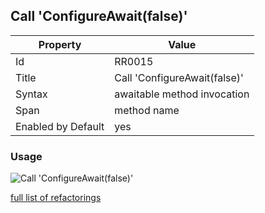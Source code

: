 ## Call 'ConfigureAwait\(false\)'

Property | Value
--- | ---
Id|RR0015
Title|Call 'ConfigureAwait\(false\)'
Syntax|awaitable method invocation
Span|method name
Enabled by Default|yes

### Usage

![Call 'ConfigureAwait\(false\)'](../../images/refactorings/CallConfigureAwait.png)

[full list of refactorings](Refactorings.md)